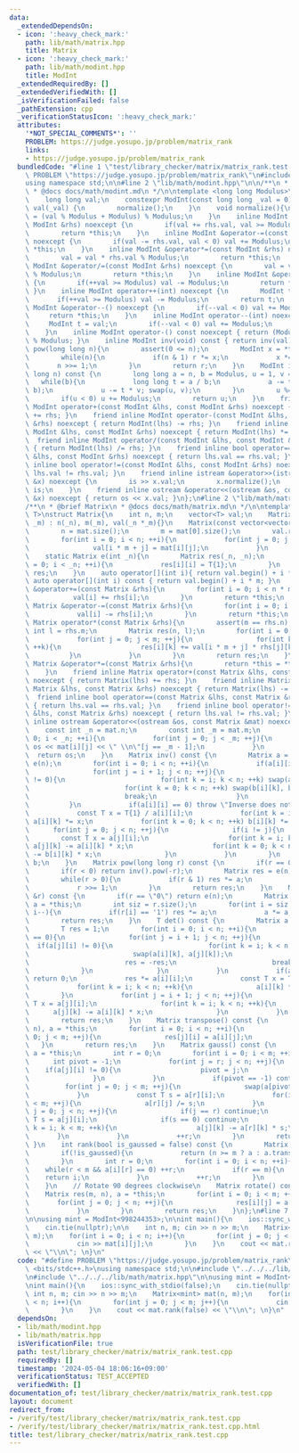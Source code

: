 ```yaml
---
data:
  _extendedDependsOn:
  - icon: ':heavy_check_mark:'
    path: lib/math/matrix.hpp
    title: Matrix
  - icon: ':heavy_check_mark:'
    path: lib/math/modint.hpp
    title: ModInt
  _extendedRequiredBy: []
  _extendedVerifiedWith: []
  _isVerificationFailed: false
  _pathExtension: cpp
  _verificationStatusIcon: ':heavy_check_mark:'
  attributes:
    '*NOT_SPECIAL_COMMENTS*': ''
    PROBLEM: https://judge.yosupo.jp/problem/matrix_rank
    links:
    - https://judge.yosupo.jp/problem/matrix_rank
  bundledCode: "#line 1 \"test/library_checker/matrix/matrix_rank.test.cpp\"\n#define\
    \ PROBLEM \"https://judge.yosupo.jp/problem/matrix_rank\"\n#include <bits/stdc++.h>\n\
    using namespace std;\n\n#line 2 \"lib/math/modint.hpp\"\n\n/**\n * @brief ModInt\n\
    \ * @docs docs/math/modint.md\n */\n\ntemplate <long long Modulus>\nstruct ModInt{\n\
    \    long long val;\n    constexpr ModInt(const long long _val = 0) noexcept :\
    \ val(_val) {\n        normalize();\n    }\n    void normalize(){\n        val\
    \ = (val % Modulus + Modulus) % Modulus;\n    }\n    inline ModInt &operator+=(const\
    \ ModInt &rhs) noexcept {\n        if(val += rhs.val, val >= Modulus) val -= Modulus;\n\
    \        return *this;\n    }\n    inline ModInt &operator-=(const ModInt &rhs)\
    \ noexcept {\n        if(val -= rhs.val, val < 0) val += Modulus;\n        return\
    \ *this;\n    }\n    inline ModInt &operator*=(const ModInt &rhs) noexcept {\n\
    \        val = val * rhs.val % Modulus;\n        return *this;\n    }\n    inline\
    \ ModInt &operator/=(const ModInt &rhs) noexcept {\n        val = val * inv(rhs.val).val\
    \ % Modulus;\n        return *this;\n    }\n    inline ModInt &operator++() noexcept\
    \ {\n        if(++val >= Modulus) val -= Modulus;\n        return *this;\n   \
    \ }\n    inline ModInt operator++(int) noexcept {\n        ModInt t = val;\n \
    \       if(++val >= Modulus) val -= Modulus;\n        return t;\n    }\n    inline\
    \ ModInt &operator--() noexcept {\n        if(--val < 0) val += Modulus;\n   \
    \     return *this;\n    }\n    inline ModInt operator--(int) noexcept {\n   \
    \     ModInt t = val;\n        if(--val < 0) val += Modulus;\n        return t;\n\
    \    }\n    inline ModInt operator-() const noexcept { return (Modulus - val)\
    \ % Modulus; }\n    inline ModInt inv(void) const { return inv(val); }\n    ModInt\
    \ pow(long long n){\n        assert(0 <= n);\n        ModInt x = *this, r = 1;\n\
    \        while(n){\n            if(n & 1) r *= x;\n            x *= x;\n     \
    \       n >>= 1;\n        }\n        return r;\n    }\n    ModInt inv(const long\
    \ long n) const {\n        long long a = n, b = Modulus, u = 1, v = 0;\n     \
    \   while(b){\n            long long t = a / b;\n            a -= t * b; swap(a,\
    \ b);\n            u -= t * v; swap(u, v);\n        }\n        u %= Modulus;\n\
    \        if(u < 0) u += Modulus;\n        return u;\n    }\n    friend inline\
    \ ModInt operator+(const ModInt &lhs, const ModInt &rhs) noexcept { return ModInt(lhs)\
    \ += rhs; }\n    friend inline ModInt operator-(const ModInt &lhs, const ModInt\
    \ &rhs) noexcept { return ModInt(lhs) -= rhs; }\n    friend inline ModInt operator*(const\
    \ ModInt &lhs, const ModInt &rhs) noexcept { return ModInt(lhs) *= rhs; }\n  \
    \  friend inline ModInt operator/(const ModInt &lhs, const ModInt &rhs) noexcept\
    \ { return ModInt(lhs) /= rhs; }\n    friend inline bool operator==(const ModInt\
    \ &lhs, const ModInt &rhs) noexcept { return lhs.val == rhs.val; }\n    friend\
    \ inline bool operator!=(const ModInt &lhs, const ModInt &rhs) noexcept { return\
    \ lhs.val != rhs.val; }\n    friend inline istream &operator>>(istream &is, ModInt\
    \ &x) noexcept {\n        is >> x.val;\n        x.normalize();\n        return\
    \ is;\n    }\n    friend inline ostream &operator<<(ostream &os, const ModInt\
    \ &x) noexcept { return os << x.val; }\n};\n#line 2 \"lib/math/matrix.hpp\"\n\n\
    /**\n * @brief Matrix\n * @docs docs/math/matrix.md\n */\n\ntemplate <typename\
    \ T>\nstruct Matrix{\n    int n, m;\n    vector<T> val;\n    Matrix(int _n, int\
    \ _m) : n(_n), m(_m), val(_n *_m){}\n    Matrix(const vector<vector<T>> &mat){\n\
    \        n = mat.size();\n        m = mat[0].size();\n        val.resize(n * m);\n\
    \        for(int i = 0; i < n; ++i){\n            for(int j = 0; j < m; ++j){\n\
    \                val[i * m + j] = mat[i][j];\n            }\n        }\n    }\n\
    \    static Matrix e(int _n){\n        Matrix res(_n, _n);\n        for(int i\
    \ = 0; i < _n; ++i){\n            res[i][i] = T{1};\n        }\n        return\
    \ res;\n    }\n    auto operator[](int i){ return val.begin() + i * m; }\n   \
    \ auto operator[](int i) const { return val.begin() + i * m; }\n    inline Matrix\
    \ &operator+=(const Matrix &rhs){\n        for(int i = 0; i < n * m; ++i){\n \
    \           val[i] += rhs[i];\n        }\n        return *this;\n    }\n    inline\
    \ Matrix &operator-=(const Matrix &rhs){\n        for(int i = 0; i < n * m; ++i){\n\
    \            val[i] -= rhs[i];\n        }\n        return *this;\n    }\n    inline\
    \ Matrix operator*(const Matrix &rhs){\n        assert(m == rhs.n);\n        const\
    \ int l = rhs.m;\n        Matrix res(n, l);\n        for(int i = 0; i < n; ++i){\n\
    \            for(int j = 0; j < m; ++j){\n                for(int k = 0; k < l;\
    \ ++k){\n                    res[i][k] += val[i * m + j] * rhs[j][k];\n      \
    \          }\n            }\n        }\n        return res;\n    }\n    inline\
    \ Matrix &operator*=(const Matrix &rhs){\n        return *this = *this * rhs;\n\
    \    }\n    friend inline Matrix operator+(const Matrix &lhs, const Matrix &rhs)\
    \ noexcept { return Matrix(lhs) += rhs; }\n    friend inline Matrix operator-(const\
    \ Matrix &lhs, const Matrix &rhs) noexcept { return Matrix(lhs) -= rhs; }\n  \
    \  friend inline bool operator==(const Matrix &lhs, const Matrix &rhs) noexcept\
    \ { return lhs.val == rhs.val; }\n    friend inline bool operator!=(const Matrix\
    \ &lhs, const Matrix &rhs) noexcept { return lhs.val != rhs.val; }\n    friend\
    \ inline ostream &operator<<(ostream &os, const Matrix &mat) noexcept {\n    \
    \    const int _n = mat.n;\n        const int _m = mat.m;\n        for(int i =\
    \ 0; i < _n; ++i){\n            for(int j = 0; j < _m; ++j){\n               \
    \ os << mat[i][j] << \" \\n\"[j == _m - 1];\n            }\n        }\n      \
    \  return os;\n    }\n    Matrix inv() const {\n        Matrix a = *this, b =\
    \ e(n);\n        for(int i = 0; i < n; ++i){\n            if(a[i][i] == 0){\n\
    \                for(int j = i + 1; j < n; ++j){\n                    if(a[j][i]\
    \ != 0){\n                        for(int k = i; k < n; ++k) swap(a[i][k], a[j][k]);\n\
    \                        for(int k = 0; k < n; ++k) swap(b[i][k], b[j][k]);\n\
    \                        break;\n                    }\n                }\n  \
    \          }\n            if(a[i][i] == 0) throw \"Inverse does not exist.\";\n\
    \            const T x = T{1} / a[i][i];\n            for(int k = i; k < n; ++k)\
    \ a[i][k] *= x;\n            for(int k = 0; k < n; ++k) b[i][k] *= x;\n      \
    \      for(int j = 0; j < n; ++j){\n                if(i != j){\n            \
    \        const T x = a[j][i];\n                    for(int k = i; k < n; ++k)\
    \ a[j][k] -= a[i][k] * x;\n                    for(int k = 0; k < n; ++k) b[j][k]\
    \ -= b[i][k] * x;\n                }\n            }\n        }\n        return\
    \ b;\n    }\n    Matrix pow(long long r) const {\n        if(r == 0) return e(n);\n\
    \        if(r < 0) return inv().pow(-r);\n        Matrix res = e(n), a = *this;\n\
    \        while(r > 0){\n            if(r & 1) res *= a;\n            a *= a;\n\
    \            r >>= 1;\n        }\n        return res;\n    }\n    Matrix pow2(string\
    \ &r) const {\n        if(r == \"0\") return e(n);\n        Matrix res = e(n),\
    \ a = *this;\n        int siz = r.size();\n        for(int i = siz - 1; i >= 0;\
    \ i--){\n            if(r[i] == '1') res *= a;\n            a *= a;\n        }\n\
    \        return res;\n    }\n    T det() const {\n        Matrix a = *this;\n\
    \        T res = 1;\n        for(int i = 0; i < n; ++i){\n            if(a[i][i]\
    \ == 0){\n                for(int j = i + 1; j < n; ++j){\n                  \
    \  if(a[j][i] != 0){\n                        for(int k = i; k < n; ++k){\n  \
    \                          swap(a[i][k], a[j][k]);\n                        }\n\
    \                        res = -res;\n                        break;\n       \
    \             }\n                }\n            }\n            if(a[i][i] == 0)\
    \ return 0;\n            res *= a[i][i];\n            const T x = T{1} / a[i][i];\n\
    \            for(int k = i; k < n; ++k){\n                a[i][k] *= x;\n    \
    \        }\n            for(int j = i + 1; j < n; ++j){\n                const\
    \ T x = a[j][i];\n                for(int k = i; k < n; ++k){\n              \
    \      a[j][k] -= a[i][k] * x;\n                }\n            }\n        }\n\
    \        return res;\n    }\n    Matrix transpose() const {\n        Matrix res(m,\
    \ n), a = *this;\n        for(int i = 0; i < n; ++i){\n            for(int j =\
    \ 0; j < m; ++j){\n                res[j][i] = a[i][j];\n            }\n     \
    \   }\n        return res;\n    }\n    Matrix gauss() const {\n        Matrix\
    \ a = *this;\n        int r = 0;\n        for(int i = 0; i < m; ++i){\n      \
    \      int pivot = -1;\n            for(int j = r; j < n; ++j){\n            \
    \    if(a[j][i] != 0){\n                    pivot = j;\n                    break;\n\
    \                }\n            }\n            if(pivot == -1) continue;\n   \
    \         for(int j = 0; j < m; ++j){\n                swap(a[pivot][j], a[r][j]);\n\
    \            }\n            const T s = a[r][i];\n            for(int j = i; j\
    \ < m; ++j){\n                a[r][j] /= s;\n            }\n            for(int\
    \ j = 0; j < n; ++j){\n                if(j == r) continue;\n                const\
    \ T s = a[j][i];\n                if(s == 0) continue;\n                for(int\
    \ k = i; k < m; ++k){\n                    a[j][k] -= a[r][k] * s;\n         \
    \       }\n            }\n            ++r;\n        }\n        return a;\n   \
    \ }\n    int rank(bool is_gaussed = false) const {\n        Matrix a = *this;\n\
    \        if(!is_gaussed){\n            return (n >= m ? a : a.transpose()).gauss().rank(true);\n\
    \        }\n        int r = 0;\n        for(int i = 0; i < n; ++i){\n        \
    \    while(r < m && a[i][r] == 0) ++r;\n            if(r == m){\n            \
    \    return i;\n            }\n            ++r;\n        }\n        return n;\n\
    \    }\n    // Rotate 90 degrees clockwise\n    Matrix rotate() const {\n    \
    \    Matrix res(m, n), a = *this;\n        for(int i = 0; i < m; ++i){\n     \
    \       for(int j = 0; j < n; ++j){\n                res[i][j] = a[n - j - 1][i];\n\
    \            }\n        }\n        return res;\n    }\n};\n#line 7 \"test/library_checker/matrix/matrix_rank.test.cpp\"\
    \n\nusing mint = ModInt<998244353>;\n\nint main(){\n    ios::sync_with_stdio(false);\n\
    \    cin.tie(nullptr);\n\n    int n, m; cin >> n >> m;\n    Matrix<mint> mat(n,\
    \ m);\n    for(int i = 0; i < n; i++){\n        for(int j = 0; j < m; j++){\n\
    \            cin >> mat[i][j];\n        }\n    }\n    cout << mat.rank(false)\
    \ << \"\\n\"; \n}\n"
  code: "#define PROBLEM \"https://judge.yosupo.jp/problem/matrix_rank\"\n#include\
    \ <bits/stdc++.h>\nusing namespace std;\n\n#include \"../../../lib/math/modint.hpp\"\
    \n#include \"../../../lib/math/matrix.hpp\"\n\nusing mint = ModInt<998244353>;\n\
    \nint main(){\n    ios::sync_with_stdio(false);\n    cin.tie(nullptr);\n\n   \
    \ int n, m; cin >> n >> m;\n    Matrix<mint> mat(n, m);\n    for(int i = 0; i\
    \ < n; i++){\n        for(int j = 0; j < m; j++){\n            cin >> mat[i][j];\n\
    \        }\n    }\n    cout << mat.rank(false) << \"\\n\"; \n}\n"
  dependsOn:
  - lib/math/modint.hpp
  - lib/math/matrix.hpp
  isVerificationFile: true
  path: test/library_checker/matrix/matrix_rank.test.cpp
  requiredBy: []
  timestamp: '2024-05-04 18:06:16+09:00'
  verificationStatus: TEST_ACCEPTED
  verifiedWith: []
documentation_of: test/library_checker/matrix/matrix_rank.test.cpp
layout: document
redirect_from:
- /verify/test/library_checker/matrix/matrix_rank.test.cpp
- /verify/test/library_checker/matrix/matrix_rank.test.cpp.html
title: test/library_checker/matrix/matrix_rank.test.cpp
---
```

